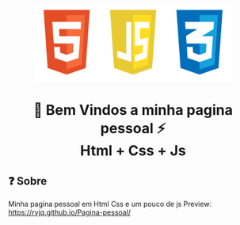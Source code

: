 <div align=center>
  
  <img width="400" height="150" src="src/img/readmelogo.png">
  
  <h1>
    🚀 Bem Vindos a minha pagina pessoal ⚡
    <br>
    Html + Css + Js
  </h1>
  
</div>

## ❓ Sobre

Minha pagina pessoal em Html Css e um pouco de js
Preview: https://rvjq.github.io/Pagina-pessoal/

